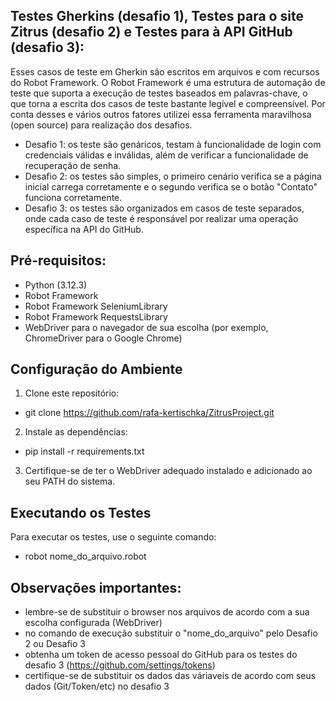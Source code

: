 ## Testes Gherkins (desafio 1), Testes para o site Zitrus (desafio 2) e Testes para à API GitHub (desafio 3):

Esses casos de teste em Gherkin são escritos em arquivos e com recursos do Robot Framework. 
O Robot Framework é uma estrutura de automação de teste que suporta a execução de testes baseados em palavras-chave, o que torna a escrita dos casos de teste bastante legível e compreensível. Por conta desses e vários outros fatores utilizei essa ferramenta maravilhosa (open source) para realização dos desafios.

- Desafio 1: os teste são genáricos, testam à funcionalidade de login com credenciais válidas e inválidas, além de verificar a funcionalidade de recuperação de senha.
- Desafio 2: os testes são simples, o primeiro cenário verifica se a página inicial carrega corretamente e o segundo verifica se o botão "Contato" funciona corretamente.
- Desafio 3: os testes são organizados em casos de teste separados, onde cada caso de teste é responsável por realizar uma operação específica na API do GitHub. 

## Pré-requisitos:

- Python (3.12.3)
- Robot Framework
- Robot Framework SeleniumLibrary
- Robot Framework RequestsLibrary
- WebDriver para o navegador de sua escolha (por exemplo, ChromeDriver para o Google Chrome)

## Configuração do Ambiente

1. Clone este repositório:
- git clone https://github.com/rafa-kertischka/ZitrusProject.git
2. Instale as dependências:
- pip install -r requirements.txt
3. Certifique-se de ter o WebDriver adequado instalado e adicionado ao seu PATH do sistema.

## Executando os Testes

Para executar os testes, use o seguinte comando:
- robot nome_do_arquivo.robot

## Observações importantes: 
- lembre-se de substituir o browser nos arquivos de acordo com a sua escolha configurada (WebDriver) 
- no comando de execução substituir o "nome_do_arquivo" pelo Desafio 2 ou Desafio 3
- obtenha um token de acesso pessoal do GitHub para os testes do desafio 3 (https://github.com/settings/tokens)
- certifique-se de substituir os dados das váriaveis de acordo com seus dados (Git/Token/etc) no desafio 3

